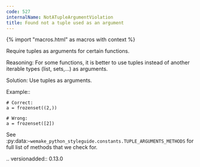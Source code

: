 ```yaml
---
code: 527
internalName: NotATupleArgumentViolation
title: Found not a tuple used as an argument
---
```


{% import "macros.html" as macros with context %}


Require tuples as arguments for certain functions.

Reasoning:
    For some functions, it is better to use tuples instead of another
    iterable types (list, sets,...) as arguments.

Solution:
    Use tuples as arguments.

Example::

    # Correct:
    a = frozenset((2,))

    # Wrong:
    a = frozenset([2])

See
:py:data:`~wemake_python_styleguide.constants.TUPLE_ARGUMENTS_METHODS`
for full list of methods that we check for.

.. versionadded:: 0.13.0